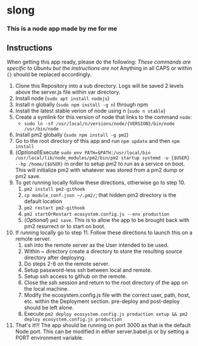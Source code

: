 # slong

### This is a node app made by me for me

## Instructions
When getting this app ready, please do the following:
_These commands are specific to Ubuntu but the instructions are not_
Anything in all CAPS or within `{}` should be replaced accordingly.

1. Clone this Repository into a sub directory. Logs will be saved 2 levels above the server.js file within var directory.
2. Install node (`sudo apt install nodejs`)
3. Install n globally (`sudo npm install -g n`) through npm
4. Install the latest stable verion of node using n (`sudo n stable`)
5. Create a symlink for this version of node that links to the command `node`:
   - `sudo ln -sf /usr/local/n/versions/node/{VERSION}/bin/node /usr/bin/node`
6. Install pm2 globally (`sudo npm install -g pm2`)
7. Go to the root directory of this app and run `npm update` and then `npm install`
8. (_Optional_)Execute `sudo env PATH=$PATH:/usr/local/bin /usr/local/lib/node_modules/pm2/bin/pm2 startup systemd -u {$USER} --hp /home/{$USER}` in order to setup pm2 to run as a service on boot. This will initialize pm2 with whatever was stored from a pm2 dump or pm2 save.
9. To get running locally follow these directions, otherwise go to step 10.
    1. `pm2 install pm2-githook`
    2. `cp module_conf.json ~/.pm2/`; that hidden pm2 directory is the default location
    3. `pm2 restart pm2-githook`
    4. `pm2 startOrRestart ecosystem.config.js --env production`
    5. (_Optional_) `pm2 save`. This is to allow the app to be brought back with pm2 resurrect or to start on boot.
10. If running locally go to step 11. Follow these directions to launch this on a remote server.
    1. ssh into the remote server as the User intended to be used.
    2. Within ~ directory create a directory to store the resulting source directory after deploying.
    3. Do steps 2-6 on the remote server.
    4. Setup password-less ssh between local and remote.
    5. Setup ssh access to github on the remote.
    6. Close the ssh session and return to the root directory of the app on the local machine.
    7. Modify the ecosystem.config.js file with the correct user, path, host, etc. within the Deployment section. pre-deploy and post-deploy should be left alone.
    8. Execute `pm2 deploy ecosystem.config.js production setup && pm2 deploy ecosystem.config.js production`
11. That's it!!! The app should be running on port 3000 as that is the default Node port. This can be modified in either server.babel.js or by setting a PORT environment variable.
